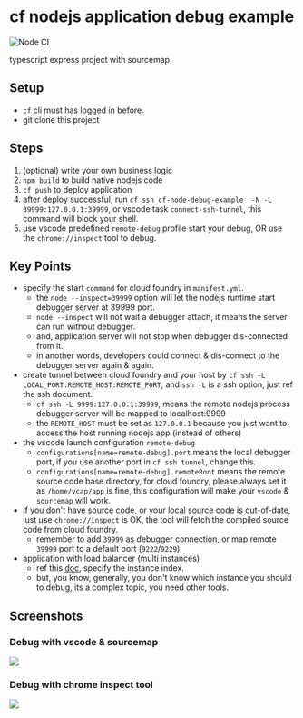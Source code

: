 # cf nodejs application debug example

![Node CI](https://github.com/Soontao/cf-node-debug-example/workflows/Node%20CI/badge.svg)

typescript express project with sourcemap

## Setup

* `cf` cli must has logged in before.
* git clone this project

## Steps

1. (optional) write your own business logic
1. `npm build` to build native nodejs code
1. `cf push` to deploy application
1. after deploy successful, run `cf ssh cf-node-debug-example  -N -L 39999:127.0.0.1:39999`, or vscode task `connect-ssh-tunnel`, this command will block your shell.
1. use vscode predefined `remote-debug` profile start your debug, OR use the `chrome://inspect` tool to debug.

## Key Points

* specify the start `command` for cloud foundry in `manifest.yml`. 
    * the `node --inspect=39999` option will let the nodejs runtime start debugger server at 39999 port.
    * `node --inspect` will not wait a debugger attach, it means the server can run without debugger.
    * and, application server will not stop when debugger dis-connected from it.
    * in another words, developers could connect & dis-connect to the debugger server again & again.
* create tunnel between cloud foundry and your host by `cf ssh -L LOCAL_PORT:REMOTE_HOST:REMOTE_PORT`, and `ssh -L` is a ssh option, just ref the ssh document.
    * `cf ssh -L 9999:127.0.0.1:39999`, means the remote nodejs process debugger server will be mapped to localhost:9999
    * the `REMOTE_HOST` must be set as `127.0.0.1` because you just want to access the host running nodejs app (instead of others)
* the vscode launch configuration `remote-debug`
    * `configurations[name=remote-debug].port` means the local debugger port, if you use another port in `cf ssh tunnel`, change this.
    * `configurations[name=remote-debug].remoteRoot` means the remote source code base directory, for cloud foundry, please always set it as `/home/vcap/app` is fine, this configuration will make your `vscode` & `sourcemap` will work.
* if you don't have source code, or your local source code is out-of-date, just use `chrome://inspect` is OK, the tool will fetch the compiled source code from cloud foundry.
    * remember to add `39999` as debugger connection, or map remote `39999` port to a default port (`9222`/`9229`).
* application with load balancer (multi instances)
    * ref this [doc](https://docs.cloudfoundry.org/devguide/deploy-apps/ssh-apps.html#ssh-common-flags), specify the instance index.
    * but, you know, generally, you don't know which instance you should to debug, its a complex topic, you need other tools.

## Screenshots

### Debug with vscode & sourcemap

![](https://res.cloudinary.com/digf90pwi/image/upload/c_scale,h_851/v1589337758/2020-05-13_10-20-21_caoo3e.png)

### Debug with chrome inspect tool

![](https://res.cloudinary.com/digf90pwi/image/upload/c_scale,h_833/v1589337761/2020-05-13_10-38-36_ceaoew.png)